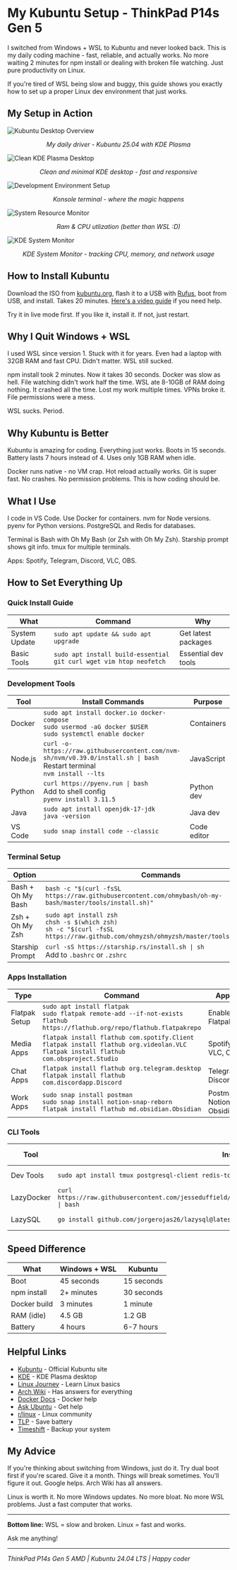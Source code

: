 # My Kubuntu Setup - ThinkPad P14s Gen 5

I switched from Windows + WSL to Kubuntu and never looked back. This is my daily coding machine - fast, reliable, and actually works. No more waiting 2 minutes for npm install or dealing with broken file watching. Just pure productivity on Linux.

If you're tired of WSL being slow and buggy, this guide shows you exactly how to set up a proper Linux dev environment that just works.

## My Setup in Action

![Kubuntu Desktop Overview](./assets/4.png)
<p align="center"><i>My daily driver - Kubuntu 25.04 with KDE Plasma</i></p>

![Clean KDE Plasma Desktop](./assets/1.png)
<p align="center"><i>Clean and minimal KDE desktop - fast and responsive</i></p>

![Development Environment Setup](./assets/2.png)
<p align="center"><i>Konsole terminal - where the magic happens</i></p>

![System Resource Monitor](./assets/3.png)
<p align="center"><i>Ram & CPU utlization (better than WSL :D)</i></p>

![KDE System Monitor](./assets/5.png)
<p align="center"><i>KDE System Monitor - tracking CPU, memory, and network usage</i></p>

## How to Install Kubuntu

Download the ISO from [kubuntu.org](https://kubuntu.org/getkubuntu/), flash it to a USB with [Rufus](https://rufus.ie/), boot from USB, and install. Takes 20 minutes. [Here's a video guide](https://hive.blog/linux/@ribalinux/how-to-install-kubuntu-24-04-lts) if you need help.

Try it in live mode first. If you like it, install it. If not, just restart.

## Why I Quit Windows + WSL

I used WSL since version 1. Stuck with it for years. Even had a laptop with 32GB RAM and fast CPU. Didn't matter. WSL still sucked.

npm install took 2 minutes. Now it takes 30 seconds. Docker was slow as hell. File watching didn't work half the time. WSL ate 8-10GB of RAM doing nothing. It crashed all the time. Lost my work multiple times. VPNs broke it. File permissions were a mess.

WSL sucks. Period.

## Why Kubuntu is Better

Kubuntu is amazing for coding. Everything just works. Boots in 15 seconds. Battery lasts 7 hours instead of 4. Uses only 1GB RAM when idle.

Docker runs native - no VM crap. Hot reload actually works. Git is super fast. No crashes. No permission problems. This is how coding should be.

## What I Use

I code in VS Code. Use Docker for containers. nvm for Node versions. pyenv for Python versions. PostgreSQL and Redis for databases.

Terminal is Bash with Oh My Bash (or Zsh with Oh My Zsh). Starship prompt shows git info. tmux for multiple terminals.

Apps: Spotify, Telegram, Discord, VLC, OBS.

## How to Set Everything Up

### Quick Install Guide

| What | Command | Why |
|------|---------|-----|
| System Update | `sudo apt update && sudo apt upgrade` | Get latest packages |
| Basic Tools | `sudo apt install build-essential git curl wget vim htop neofetch` | Essential dev tools |

### Development Tools

| Tool | Install Commands | Purpose |
|------|-----------------|---------|
| Docker | `sudo apt install docker.io docker-compose`<br>`sudo usermod -aG docker $USER`<br>`sudo systemctl enable docker` | Containers |
| Node.js | `curl -o- https://raw.githubusercontent.com/nvm-sh/nvm/v0.39.0/install.sh \| bash`<br>Restart terminal<br>`nvm install --lts` | JavaScript |
| Python | `curl https://pyenv.run \| bash`<br>Add to shell config<br>`pyenv install 3.11.5` | Python dev |
| Java | `sudo apt install openjdk-17-jdk`<br>`java -version` | Java dev |
| VS Code | `sudo snap install code --classic` | Code editor |

### Terminal Setup

| Option | Commands | Result |
|--------|----------|--------|
| Bash + Oh My Bash | `bash -c "$(curl -fsSL https://raw.githubusercontent.com/ohmybash/oh-my-bash/master/tools/install.sh)"` | Better Bash |
| Zsh + Oh My Zsh | `sudo apt install zsh`<br>`chsh -s $(which zsh)`<br>`sh -c "$(curl -fsSL https://raw.github.com/ohmyzsh/ohmyzsh/master/tools/install.sh)"` | Better Zsh |
| Starship Prompt | `curl -sS https://starship.rs/install.sh \| sh`<br>Add to `.bashrc` or `.zshrc` | Cool prompt |

### Apps Installation

| Type | Command | Apps |
|------|---------|------|
| Flatpak Setup | `sudo apt install flatpak`<br>`sudo flatpak remote-add --if-not-exists flathub https://flathub.org/repo/flathub.flatpakrepo` | Enable Flatpak |
| Media Apps | `flatpak install flathub com.spotify.Client`<br>`flatpak install flathub org.videolan.VLC`<br>`flatpak install flathub com.obsproject.Studio` | Spotify, VLC, OBS |
| Chat Apps | `flatpak install flathub org.telegram.desktop`<br>`flatpak install flathub com.discordapp.Discord` | Telegram, Discord |
| Work Apps | `sudo snap install postman`<br>`sudo snap install notion-snap-reborn`<br>`flatpak install flathub md.obsidian.Obsidian` | Postman, Notion, Obsidian |

### CLI Tools

| Tool | Install | What it does |
|------|---------|--------------|
| Dev Tools | `sudo apt install tmux postgresql-client redis-tools httpie jq ripgrep` | Terminal tools |
| LazyDocker | `curl https://raw.githubusercontent.com/jesseduffield/lazydocker/master/scripts/install_update_linux.sh \| bash` | Docker UI |
| LazySQL | `go install github.com/jorgerojas26/lazysql@latest` | Database UI |

## Speed Difference

| What | Windows + WSL | Kubuntu |
|------|---------------|---------|
| Boot | 45 seconds | 15 seconds |
| npm install | 2+ minutes | 30 seconds |
| Docker build | 3 minutes | 1 minute |
| RAM (idle) | 4.5 GB | 1.2 GB |
| Battery | 4 hours | 6-7 hours |

## Helpful Links

* [Kubuntu](https://kubuntu.org/) - Official Kubuntu site
* [KDE](https://kde.org/) - KDE Plasma desktop
* [Linux Journey](https://linuxjourney.com/) - Learn Linux basics
* [Arch Wiki](https://wiki.archlinux.org/) - Has answers for everything  
* [Docker Docs](https://docs.docker.com/) - Docker help
* [Ask Ubuntu](https://askubuntu.com/) - Get help
* [r/linux](https://reddit.com/r/linux) - Linux community
* [TLP](https://linrunner.de/tlp/) - Save battery
* [Timeshift](https://github.com/linuxmint/timeshift) - Backup your system

## My Advice

If you're thinking about switching from Windows, just do it. Try dual boot first if you're scared. Give it a month. Things will break sometimes. You'll figure it out. Google helps. Arch Wiki has all answers.

Linux is worth it. No more Windows updates. No more bloat. No more WSL problems. Just a fast computer that works.

---

**Bottom line:** WSL = slow and broken. Linux = fast and works.

Ask me anything!

---

*ThinkPad P14s Gen 5 AMD | Kubuntu 24.04 LTS | Happy coder*